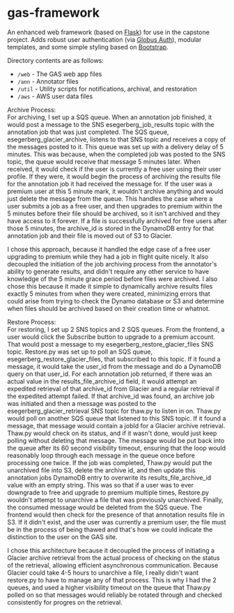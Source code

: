 # gas-framework
An enhanced web framework (based on [Flask](http://flask.pocoo.org/)) for use in the capstone project. Adds robust user authentication (via [Globus Auth](https://docs.globus.org/api/auth)), modular templates, and some simple styling based on [Bootstrap](http://getbootstrap.com/).

Directory contents are as follows:
* `/web` - The GAS web app files
* `/ann` - Annotator files
* `/util` - Utility scripts for notifications, archival, and restoration
* `/aws` - AWS user data files

Archive Process:  
For archiving, I set up a SQS queue. When an annotation job finished, it would post a message to the SNS esegerberg_job_results topic with the annotation job that was just completed. The SQS queue, esegerberg_glacier_archive, listens to that SNS topic and receives a copy of the messages posted to it. This queue was set up with a delivery delay of 5 minutes. This was because, when the completed job was posted to the SNS topic, the queue would receive that message 5 minutes later. When received, it would check if the user is currently a free user using their user profile. If they were, it would begin the process of archiving the results file for the annotation job it had received the message for. If the user was a premium user at this 5 minute mark, it wouldn't archive anything and would just delete the message from the queue. This handles the case where a user submits a job as a free user, and then upgrades to premium within the 5 minutes before their file should be archived, so it isn't archived and they have access to it forever. If a file is successfully archived for free users after those 5 minutes, the archive_id is stored in the DynamoDB entry for that annotation job and their file is moved out of S3 to Glacier.

I chose this approach, because it handled the edge case of a free user upgrading to premium while they had a job in flight quite nicely. It also decoupled the initiation of the job archiving process from the annotator's ability to generate results, and didn't require any other service to have knowledge of the 5 minute grace period before files were archived. I also chose this because it made it simple to dynamically archive results files exactly 5 minutes from when they were created, minimizing errors that could arise from trying to check the Dynamo database or S3 and determine when files should be archived based on their creation time or whatnot.

Restore Process:  
For restoring, I set up 2 SNS topics and 2 SQS queues. From the frontend, a user would click the Subscribe button to upgrade to a premium account. That would post a message to my esegerberg_restore_glacier_files SNS topic. Restore.py was set up to poll an SQS queue, esegerberg_restore_glacier_files, that subscribed to this topic. If it found a message, it would take the user_id from the message and do a DynamoDB query on that user_id. For each annotation job returned, if there was an actual value in the results_file_archive_id field, it would attempt an expedited retrieval of that archive_id from Glacier and a regular retrieval if the expedited attempt failed. If that archive_id was found, an archive job was initiated and then a message was posted to the esegerberg_glacier_retrieval SNS topic for thaw.py to listen in on. Thaw.py would poll on another SQS queue that listened to this SNS topic. If it found a message, that message would contain a jobId for a Glacier archive retrieval. Thaw.py would check on its status, and if it wasn't done, would just keep polling without deleting that message. The message would be put back into the queue after its 60 second visibility timeout, ensuring that the loop would reasonably loop through each message in the queue once before processing one twice. If the job was completed, Thaw.py would put the unarchived file into S3, delete the archive id, and then update this annotation jobs DynamoDB entry to overwrite its results_file_archive_id value with an empty string. This was so that if a user was to ever downgrade to free and upgrade to premium multiple times, Restore.py wouldn't attempt to unarchive a file that was previously unarchived. Finally, the consumed message would be deleted from the SQS queue. The frontend would then check for the presence of that annotation results file in S3. If it didn't exist, and the user was currently a premium user, the file must be in the process of being thawed and that's how we could indicate the distinction to the user on the GAS site.

I chose this architecture because it decoupled the process of initiating a Glacier archive retrieval from the actual process of checking on the status of the retrieval, allowing efficient asynchronous communication. Because Glacier could take 4-5 hours to unarchive a file, I really didn't want restore.py to have to manage any of that process. This is why I had the 2 queues, and used a higher visibility timeout on the queue that Thaw.py polled on so that messages would reliably be rotated through and checked consistently for progres on the retrieval.
